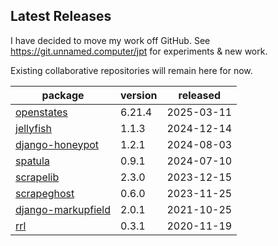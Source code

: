## Latest Releases
I have decided to move my work off GitHub. See <https://git.unnamed.computer/jpt> for experiments & new work.

Existing collaborative repositories will remain here for now.
    
| package | version | released |
|--------------|-----------|-------------|
| [openstates](https://github.com/openstates/) | 6.21.4 | 2025-03-11 |
| [jellyfish](https://github.com/jamesturk/jellyfish) | 1.1.3 | 2024-12-14 |
| [django-honeypot](https://github.com/jamesturk/django-honeypot) | 1.2.1 | 2024-08-03 |
| [spatula](https://github.com/jamesturk/spatula) | 0.9.1 | 2024-07-10 |
| [scrapelib](https://github.com/jamesturk/scrapelib) | 2.3.0 | 2023-12-15 |
| [scrapeghost](https://github.com/jamesturk/scrapeghost) | 0.6.0 | 2023-11-25 |
| [django-markupfield](https://github.com/jamesturk/django-markupfield) | 2.0.1 | 2021-10-25 |
| [rrl](https://github.com/jamesturk/rrl) | 0.3.1 | 2020-11-19 |
